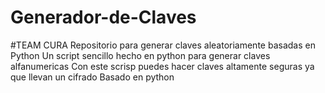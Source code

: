 # Generador-de-Claves
#TEAM CURA
Repositorio para generar claves aleatoriamente basadas en Python
Un script sencillo hecho en python para generar claves alfanumericas
Con este scrisp puedes hacer claves altamente seguras ya que llevan un cifrado
Basado en python
